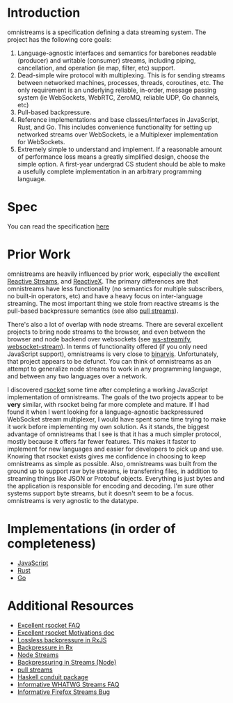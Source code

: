 # Introduction

omnistreams is a specification defining a data streaming system.
The project has the following core goals:

1. Language-agnostic interfaces and semantics for barebones readable (producer) and
   writable (consumer) streams, including piping, cancellation, and operation (ie map, filter, etc) support.
2. Dead-simple wire protocol with multiplexing. This is for sending streams
   between networked machines, processes, threads, coroutines, etc. The only
   requirement is an underlying reliable, in-order, message passing system (ie
   WebSockets, WebRTC, ZeroMQ, reliable UDP, Go channels, etc)
3. Pull-based backpressure.
4. Reference implementations and base classes/interfaces in JavaScript, Rust,
   and Go. This includes convenience functionality for setting up
   networked streams over WebSockets, ie a Multiplexer implementation for
   WebSockets.
5. Extremely simple to understand and implement. If a reasonable amount of
   performance loss means a greatly simplified design, choose the simple
   option. A first-year undergrad CS student should be able to make a usefully
   complete implementation in an arbitrary programming language.

# Spec

You can read the specification [here](spec.md)


# Prior Work

omnistreams are heavily influenced by prior work, especially the excellent
[Reactive Streams](http://www.reactive-streams.org/), and
[ReactiveX](http://reactivex.io/). The primary differences are that omnistreams
have less functionality (no semantics for multiple subscribers, no built-in
operators, etc) and have a heavy focus on inter-language streaming. The most
important thing we stole from reactive streams is the pull-based backpressure
semantics (see also [pull
streams](https://github.com/pull-stream/pull-stream)).

There's also a lot of overlap with node streams. There are several excellent
projects to bring node streams to the browser, and even between the browser and
node backend over websockets (see
[ws-streamify](https://github.com/baygeldin/ws-streamify), [websocket-stream](https://github.com/maxogden/websocket-stream)). In terms of
functionality offered (if you only need JavaScript support), omnistreams is very close to
[binaryjs](https://github.com/binaryjs/binaryjs).
Unfortunately, that project appears to be defunct. You can think of
omnistreams as an attempt to generalize node streams to work in any programming
language, and between any two languages over a network.

I discovered [rsocket](http://rsocket.io/) some time after completing a working JavaScript implementation of omnistreams. The goals of the two projects appear to be **very** similar, with rsocket being far more complete and mature. If I had found it when I went looking for a language-agnostic backpressured WebSocket stream multiplexer, I would have spent some time trying to make it work before implementing my own solution. As it stands, the biggest advantage of omnistreams that I see is that it has a much simpler protocol, mostly because it offers far fewer features. This makes it faster to implement for new languages and easier for developers to pick up and use. Knowing that rsocket exists gives me confidence in choosing to keep omnistreams as simple as possible. Also, omnistreams was built from the ground up to support raw byte streams, ie transferring files, in addition
to streaming things like JSON or Protobuf objects. Everything is just bytes and the application is responsible for encoding and
decoding. I'm sure other systems support byte streams, but it doesn't seem to be a focus. omnistreams is very agnostic to the datatype. 


# Implementations (in order of completeness)

* [JavaScript](https://github.com/omnistreams/omnistreams-js)
* [Rust](https://github.com/omnistreams/omnistreams-rs)
* [Go](https://github.com/omnistreams/omnistreams-go)


# Additional Resources

* [Excellent rsocket FAQ](http://rsocket.io/docs/FAQ)
* [Excellent rsocket Motivations doc](http://rsocket.io/docs/Motivations)
* [Lossless backpressure in RxJS](https://itnext.io/lossless-backpressure-in-rxjs-b6de30a1b6d4)
* [Backpressure in Rx](https://github.com/ReactiveX/RxJava/wiki/Backpressure)
* [Node Streams](https://nodejs.org/api/stream.html)
* [Backpressuring in Streams (Node)](https://nodejs.org/en/docs/guides/backpressuring-in-streams/)
* [pull streams](http://dominictarr.com/post/149248845122/pull-streams-pull-streams-are-a-very-simple)
* [Haskell conduit package](https://github.com/snoyberg/conduit#readme)
* [Informative WHATWG Streams FAQ](https://github.com/whatwg/streams/blob/master/FAQ.md)
* [Informative Firefox Streams Bug](https://bugzilla.mozilla.org/show_bug.cgi?id=1128959)
